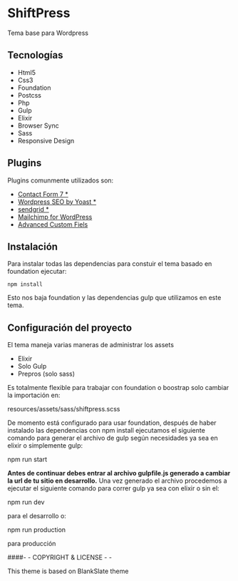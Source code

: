 # ShiftPress
Tema base para Wordpress

## Tecnologías
* Html5
* Css3
* Foundation
* Postcss
* Php
* Gulp
* Elixir
* Browser Sync
* Sass
* Responsive Design

## Plugins
Plugins comunmente utilizados son:

* [Contact Form 7 *](http://contactform7.com/docs/)
* [Wordpress SEO by Yoast *](https://yoast.com/wordpress/plugins/seo/api/)
* [sendgrid *](https://wordpress.org/plugins/sendgrid-email-delivery-simplified/)
* [Mailchimp for WordPress](https://mc4wp.com/kb/)
* [Advanced Custom Fiels](http://www.advancedcustomfields.com/resources/)

## Instalación
Para instalar todas las dependencias para constuir el tema basado en foundation ejecutar:

    npm install

Esto nos baja foundation y las dependencias gulp que utilizamos en este tema.

## Configuración del proyecto
El tema maneja varias maneras de administrar los assets

* Elixir
* Solo Gulp
* Prepros (solo sass)

Es totalmente flexible para trabajar con foundation o boostrap solo cambiar la importación en:

   resources/assets/sass/shiftpress.scss

De momento está configurado para usar foundation, después de haber instalado las dependencias con npm install ejecutamos el siguiente comando para generar el archivo de gulp según necesidades ya sea en elixir o simplemente gulp:

   npm run start

**Antes de continuar debes entrar al archivo gulpfile.js generado a cambiar la url de tu sitio en desarrollo.** Una vez generado el archivo procedemos a ejecutar el siguiente comando para correr gulp ya sea con elixir o sin el:

   npm run dev

para el desarrollo o:

   npm run production

para producción

####- - COPYRIGHT & LICENSE - -

This theme is based on BlankSlate theme
